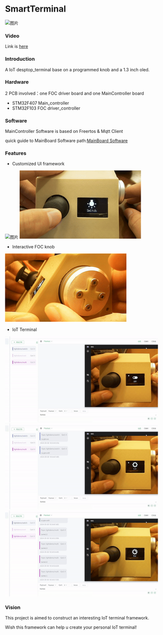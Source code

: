# SmartTerminal
![图片](https://github.com/Ervinsworld/SmartTerminal/blob/main/1.MainBoard/4.Docs/images/body1.jpg "pic")
### Video
Link is [here](https://www.bilibili.com/video/BV1Vm421p7aq)
### Introduction
A IoT desptop_terminal base on a programmed knob and a 1.3 inch oled.
### Hardware
2 PCB involved：one FOC driver board and one MainController board
- STM32F407 Main_controller
- STM32F103 FOC driver_controller
### Software
MainController Software is based on Freertos & Mqtt Client

quick guide to MainBoard Software path:[MainBoard Software](1.MainBoard/3.Software/SmartTerminal)
### Features
- Customized UI framework

![图片](https://github.com/Ervinsworld/SmartTerminal/blob/main/1.MainBoard/4.Docs/images/UI_framework1.gif "UI_framework1")
![图片](https://github.com/Ervinsworld/SmartTerminal/blob/main/1.MainBoard/4.Docs/images/UI_framework2.gif "UI_framework2")
- Interactive FOC knob

![图片](https://github.com/Ervinsworld/SmartTerminal/blob/main/1.MainBoard/4.Docs/images/motor_interaction.gif "motor_interaction")
- IoT Terminal

![图片](https://github.com/Ervinsworld/SmartTerminal/blob/main/1.MainBoard/4.Docs/images/mqtt1.gif "mqtt1")
![图片](https://github.com/Ervinsworld/SmartTerminal/blob/main/1.MainBoard/4.Docs/images/mqtt2.gif "mqtt2")
![图片](https://github.com/Ervinsworld/SmartTerminal/blob/main/1.MainBoard/4.Docs/images/mqtt3.gif "mqtt3")

### Vision
This project is aimed to construct an interesting IoT terminal framework.

Wish this framework can help u create your personal IoT terminal!

